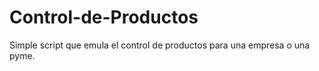 Control-de-Productos
====================

Simple script que emula el control de productos para una empresa o una pyme.
